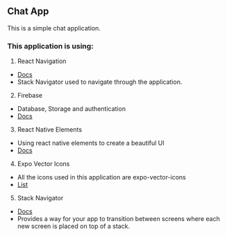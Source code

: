 ## Chat App

This is a simple chat application.

### This application is using:

1. React Navigation

- [Docs](https://reactnavigation.org/docs/getting-started/)
- Stack Navigator used to navigate through the application.

2. Firebase

- Database, Storage and authentication
- [Docs](https://docs.expo.io/guides/using-firebase/)

3. React Native Elements

- Using react native elements to create a beautiful UI
- [Docs](https://reactnativeelements.com/docs)

4. Expo Vector Icons

- All the icons used in this application are expo-vector-icons
- [List](https://icons.expo.fyi/)

5. Stack Navigator

- [Docs](https://reactnavigation.org/docs/stack-navigator/)
- Provides a way for your app to transition between screens where each new screen is placed on top of a stack.
